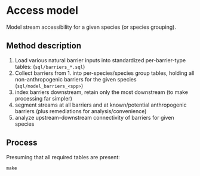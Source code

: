 # Access model

Model stream accessibility for a given species (or species grouping). 

## Method description

1. Load various natural barrier inputs into standardized per-barrier-type tables: (`sql/barriers_*.sql`)
2. Collect barriers from 1. into per-species/species group tables, holding all non-anthropogenic barriers for the given species (`sql/model_barriers_<spp>`)
3. index barriers downstream, retain only the most downstream (to make processing far simpler)
4. segment streams at all barriers and at known/potential anthropogenic barriers (plus remediations for analysis/convenience)
5. analyze upstream-downstream connectivity of barriers for given species

## Process

Presuming that all required tables are present:

    make
